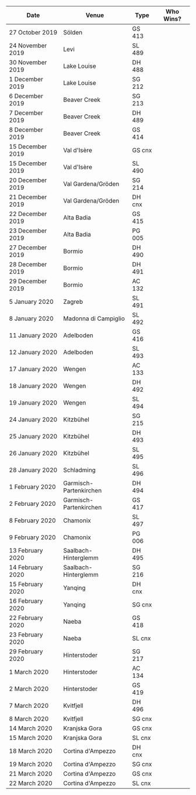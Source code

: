 Date | Venue | Type | Who Wins?
--- | --- | ---| ---
27 October 2019 | Sölden | GS 413 | 
24 November 2019 | Levi | SL 489 | 
30 November 2019 | Lake Louise | DH 488 | 
1 December 2019 | Lake Louise | SG 212 | 
6 December 2019 | Beaver Creek | SG 213 | 
7 December 2019 | Beaver Creek | DH 489 | 
8 December 2019 | Beaver Creek | GS 414 | 
 15 December 2019 | Val d'Isère | GS cnx | 
 15 December 2019 | Val d'Isère | SL 490 | 
 20 December 2019 | Val Gardena/Gröden | SG 214 | 
21 December 2019 | Val Gardena/Gröden | DH cnx | 
22 December 2019 | Alta Badia | GS 415 | 
23 December 2019 | Alta Badia | PG 005 | 
 27 December 2019 | Bormio | DH 490 | 
28 December 2019 | Bormio | DH 491 | 
29 December 2019 | Bormio | AC 132 | 
5 January 2020 | Zagreb | SL 491 | 
8 January 2020 | Madonna di Campiglio | SL 492 | 
11 January 2020 | Adelboden | GS 416 | 
12 January 2020 | Adelboden | SL 493 | 
17 January 2020 | Wengen | AC 133 | 
18 January 2020 | Wengen | DH 492 | 
19 January 2020 | Wengen | SL 494 | 
24 January 2020 | Kitzbühel | SG 215 | 
25 January 2020 | Kitzbühel | DH 493 | 
26 January 2020 | Kitzbühel | SL 495 | 
28 January 2020 | Schladming | SL 496 | 
1 February 2020 | Garmisch-Partenkirchen | DH 494 | 
2 February 2020 | Garmisch-Partenkirchen | GS 417 | 
8 February 2020 | Chamonix | SL 497 | 
9 February 2020 | Chamonix | PG 006 | 
13 February 2020 | Saalbach-Hinterglemm | DH 495 | 
14 February 2020 | Saalbach-Hinterglemm | SG 216 | 
15 February 2020 | Yanqing | DH cnx | 
16 February 2020 | Yanqing | SG cnx | 
22 February 2020 | Naeba | GS 418 | 
23 February 2020 | Naeba | SL cnx | 
29 February 2020 | Hinterstoder | SG 217 | 
1 March 2020 | Hinterstoder | AC 134 | 
2 March 2020 | Hinterstoder | GS 419 | 
7 March 2020 | Kvitfjell | DH 496 | 
8 March 2020 | Kvitfjell | SG cnx | 
14 March 2020 | Kranjska Gora | GS cnx | 
15 March 2020 | Kranjska Gora | SL cnx | 
18 March 2020 | Cortina d'Ampezzo | DH cnx | 
19 March 2020 | Cortina d'Ampezzo | SG cnx | 
21 March 2020 | Cortina d'Ampezzo | GS cnx | 
22 March 2020 | Cortina d'Ampezzo | SL cnx | 
